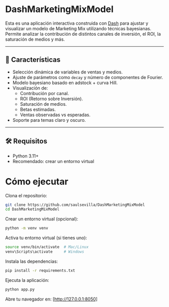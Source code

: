 # DashMarketingMixModel

Esta es una aplicación interactiva construida con [Dash](https://dash.plotly.com/) para ajustar y visualizar un modelo de Marketing Mix utilizando técnicas bayesianas. Permite analizar la contribución de distintos canales de inversión, el ROI, la saturación de medios y más.

---

## 🚀 Características

- Selección dinámica de variables de ventas y medios.
- Ajuste de parámetros como `decay` y número de componentes de Fourier.
- Modelo bayesiano basado en adstock + curva Hill.
- Visualización de:
  - Contribución por canal.
  - ROI (Retorno sobre Inversión).
  - Saturación de medios.
  - Betas estimadas.
  - Ventas observadas vs esperadas.
- Soporte para temas claro y oscuro.

---

## 🛠 Requisitos

- Python 3.11+
- Recomendado: crear un entorno virtual

# Cómo ejecutar
Clona el repositorio:
```bash
git clone https://github.com/saulsevilla/DashMarketingMixModel
cd DashMarketingMixModel
```
Crear un entorno virtual (opcional):
```bash
python -m venv venv
```
Activa tu entorno virtual (si tienes uno):

```bash
source venv/bin/activate  # Mac/Linux
venv\Scripts\activate     # Windows
```

Instala las dependencias:
```bash
pip install -r requirements.txt
```

Ejecuta la aplicación:

```bash
python app.py
```

Abre tu navegador en: [http://127.0.0.1:8050]


